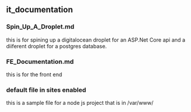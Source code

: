 ## it_documentation
### Spin_Up_A_Droplet.md
this is for spining up a digitalocean droplet for an ASP.Net Core api and a diiferent droplet for a postgres database.

### FE_Documentation.md
this is for the front end


### default file in sites enabled
this is a sample file for a node js project that is in /var/www/<project name> 

